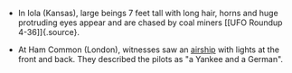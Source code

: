 ﻿

- In Iola (Kansas), large beings 7 feet tall with long hair, horns and huge protruding eyes appear and are chased by coal miners [\[UFO Roundup 4-36\]]{.source}.


- At Ham Common (London), witnesses saw an [airship](Airships.html) with lights at the front and back. They described the pilots as "a Yankee and a German".
